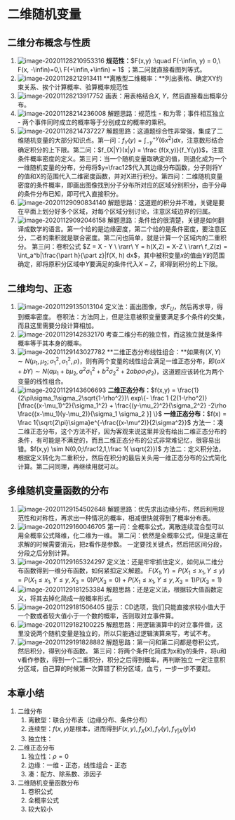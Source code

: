 # 二维随机变量

## 二维分布概念与性质

1. ![image-20201128210953316](PB3-二维随机.assets/image-20201128210953316.png)
   **规范性：**$F(x,y) :\quad F(-\infin, y) = 0,\ F(x, -\infin)=0,\ F(+\infin,+\infin) = 1$ ；第二问就直接看图列等式。
2. ![image-20201128212913411](PB3-二维随机.assets/image-20201128212913411.png)
   **离散型二维概率：**列出表格、确定XY约束关系、挨个计算概率、验算概率规范性
3. ![image-20201128213917752](PB3-二维随机.assets/image-20201128213917752.png)
   画表：用表格结合$X,\ Y$，然后直接看出概率分布。
4. ![image-20201128214236008](PB3-二维随机.assets/image-20201128214236008.png)
   解题思路：规范性 - 和为零；事件相互独立 - 两个事件同时成立的概率等于分别成立的概率的乘积。
5. ![image-20201128214737227](PB3-二维随机.assets/image-20201128214737227.png)
   解题思路：这道题综合性非常强，集成了二维随机变量的大部分知识点。第一问：$f_Y(y) = \int_{-y}^{+y}(6x^2)dx$，注意数形结合确定积分的上下限。第二问：$f_{X|Y}(x|y) = \frac {f(x,y)}{f_Y(y)}$，注意条件概率密度的定义。第三问：当一个随机变量取确定的值，则退化成为一个一维随机变量的分布，分母将$y=\frac12$代入其边缘分布函数，分子则将Y的值和X的范围代入二维密度函数，并对X进行积分。第四问：二维随机变量密度的条件概率，即画出图像找到分子分布所对应的区域分别积分，由于分母的条件分布已知，即可代入直接积分。
6. ![image-20201129090834140](PB3-二维随机.assets/image-20201129090834140.png)
   解题思路：这道题的积分并不难，关键是要在平面上划分好多个区域，对每个区域分别讨论，注意区域边界的归属。
7. ![image-20201129092046158](PB3-二维随机.assets/image-20201129092046158.png)
   解题思路：条件给的很清楚，关键是如何翻译成数学的语言。第一个给的是边缘密度，第二个给的是条件密度，要注意区分，二者的乘积就是联合密度。第二问也简单，就是计算一个区域内的二重积分。
   第三问：卷积公式 $Z = X - Y \ \rarr\ Y = h(X,Z) = X-Z \ \rarr\ f_Z(z) = \int_a^b|\frac{\part h}{\part z}|f(X, h) dx$，其中被积变量$x$的值由$Y$的范围确定，即将原积分区域中$Y$要满足的条件代入$X-Z$，即得到积分的上下限。

## 二维均匀、正态

1. ![image-20201129135013104](PB3-二维随机.assets/image-20201129135013104.png)
   定义法：画出图像，求$F_U$，然后再求导，得到概率密度。
   卷积法：方法同上，但是注意被积变量要满足多个条件的交集，而且这里需要分段计算相加。
2. ![image-20201129142832170](PB3-二维随机.assets/image-20201129142832170.png)
   考查二维分布的独立性，而这独立就是条件概率等于其本身的概率。
3. ![image-20201129143027782](PB3-二维随机.assets/image-20201129143027782.png)
   **二维正态分布线性组合：**如果有$(X,Y) \sim N(\mu_1, \mu_2;\sigma_1^2,\sigma_1^2,\rho)$，则有两个变量的线性组合满足一维正态分布，即$(aX+bY) \sim N(a\mu_1+b\mu_2, a^2\sigma_1^2+b^2\sigma_2^2+2ab\rho\sigma_1\sigma_2)$，这道题应该转化为两个变量的线性组合。
4. ![image-20201129143606693](PB3-二维随机.assets/image-20201129143606693.png)
   **二维正态分布：**$f(x,y) = \frac{1}{2\pi\sigma_1\sigma_2\sqrt{1-\rho^2}}\ exp\{- \frac 1 {2(1-\rho^2)}[\frac{(x-\mu_1)^2}{\sigma_1^2} + \frac{(y-\mu_2)^2}{\sigma_2^2} -2\rho \frac{(x-\mu_1)(y-\mu_2)}{\sigma_1 \sigma_2 }] \}$ 
   **一维正态分布：**$f(x) = \frac 1{\sqrt{2\pi}\sigma}e^{-\frac{(x-\mu^2)}{2\sigma^2}}$ 
   方法一：凑二维正态分布，这个方法不好，因为客观来说这里并没有给出二维正态分布的条件，有可能是不满足的，而且二维正态分布的公式非常难记忆，很容易出错。$f(x,y) \sim N(0,0;\frac12,1,\frac 1{ \sqrt{2}})$ 
   方法二：定义积分法，根据定义转化为二重积分，然后在积分的最后关头用一维正态分布的公式简化计算。第二问同理，再继续用就可以。

## 多维随机变量函数的分布

1. ![image-20201129154502648](PB3-二维随机.assets/image-20201129154502648.png)
   解题思路：优先求出边缘分布，然后利用规范性和对称性，再求出一种情况的概率，相减很快就得到了概率分布表。
2. ![image-20201129160046705](PB3-二维随机.assets/image-20201129160046705.png)
   第一问：全概率公式，离散连续混合型可以用全概率公式降维，化二维为一维。
   第二问：依然是全概率公式，但是这里在求解的时候需要消元，把z看作是参数。
   一定要找关键点，然后把区间分段，分段之后分别计算。
3. ![image-20201129165324297](PB3-二维随机.assets/image-20201129165324297.png)
   定义法：还是牢牢抓住定义，如何从二维分布函数得到一维分布函数，如何紧扣定义解题。
   $F(X_1,Y) = P(X_1 \le x_1,Y \le y) = P(X_1 \le x_1,Y \le y,X_3=0)P(X_3=0) + P(X_1 \le x_1,Y \le y,X_3=1)P(X_3=1)$
4. ![image-20201129181253384](PB3-二维随机.assets/image-20201129181253384.png)
   解题思路：还是定义法，根据较大值函数定义，将其去掉化简成一般概率形式。
5. ![image-20201129181506405](PB3-二维随机.assets/image-20201129181506405.png)
   提示：CD选项，我们只能直接求较小值大于一个数或者较大值小于一个数的概率，否则取对立事件算。
6. ![image-20201129182100225](PB3-二维随机.assets/image-20201129182100225.png)
   解题思路：用逻辑演算中的对立事件做，这里没说两个随机变量是独立的，所以只能通过逻辑演算来写，考试不考。
7. ![image-20201129191828882](PB3-二维随机.assets/image-20201129191828882.png)
   解题思路：第一问和第二问都是卷积公式，然后积分，得到分布函数。
   第三问：将两个条件化简成为x和y的条件，将u和v看作参数，得到一个二重积分，积分之后得到概率，再判断独立
   一定注意积分区域，自己算的时候第一次算错了积分区域，血亏，一步一步不要赶。



## 本章小结

1. 二维分布
   1. 离散型：联合分布表（边缘分布、条件分布）
   2. 连续型：$f(x,y)$是根本，进而得到$F(x,y), f_X(x), f_Y(y), f_{Y|X}(y|x)$ 
   3. 独立性：
2. 二维正态分布
   1. 独立性：$\rho=0$ 
   2. 边缘：一维 - 正态，线性组合 - 正态
   3. 凑：配方、除系数、添因子
3. 二维随机变量函数分布
   1. 卷积公式
   2. 全概率公式
   3. 较大较小